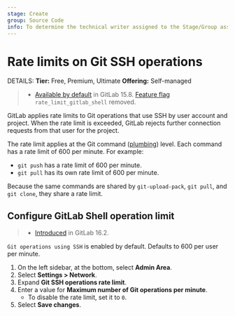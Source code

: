 ```yaml
---
stage: Create
group: Source Code
info: To determine the technical writer assigned to the Stage/Group associated with this page, see https://handbook.gitlab.com/handbook/product/ux/technical-writing/#assignments
---
```


# Rate limits on Git SSH operations

DETAILS:
**Tier:** Free, Premium, Ultimate
**Offering:** Self-managed

> - [Available by default](https://gitlab.com/gitlab-org/gitlab/-/issues/367998) in GitLab 15.8. [Feature flag](../feature_flags.md) `rate_limit_gitlab_shell` removed.

GitLab applies rate limits to Git operations that use SSH by user account and project. When the rate limit is exceeded, GitLab rejects
further connection requests from that user for the project.

The rate limit applies at the Git command ([plumbing](https://git-scm.com/book/en/v2/Git-Internals-Plumbing-and-Porcelain)) level.
Each command has a rate limit of 600 per minute. For example:

- `git push` has a rate limit of 600 per minute.
- `git pull` has its own rate limit of 600 per minute.

Because the same commands are shared by `git-upload-pack`, `git pull`, and `git clone`, they share a rate limit.

## Configure GitLab Shell operation limit

> - [Introduced](https://gitlab.com/gitlab-org/gitlab/-/merge_requests/123761) in GitLab 16.2.

`Git operations using SSH` is enabled by default. Defaults to 600 per user per minute.

1. On the left sidebar, at the bottom, select **Admin Area**.
1. Select **Settings > Network**.
1. Expand **Git SSH operations rate limit**.
1. Enter a value for **Maximum number of Git operations per minute**.
   - To disable the rate limit, set it to `0`.
1. Select **Save changes**.
